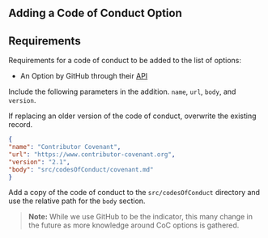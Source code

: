 ## Adding a Code of Conduct Option

## Requirements
Requirements for a code of conduct to be added to the list of options:

- An Option by GitHub through their [API](https://api.github.com/codes_of_conduct)

Include the following parameters in the addition. `name`, `url`, `body`, and `version`.

If replacing an older version of the code of conduct, overwrite the existing record. 

```json
{
"name": "Contributor Covenant",
"url": "https://www.contributor-covenant.org",
"version": "2.1",
"body": "src/codesOfConduct/covenant.md"
}
``` 

Add a copy of the code of conduct to the `src/codesOfConduct` directory and use the relative path for the `body` section.

> **Note:** While we use GitHub to be the indicator, this many change in the future as more knowledge around CoC options is gathered.

